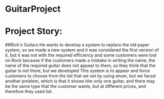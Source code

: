 # GuitarProject
# Project Story:
##Rick's Guitars
He wants to develop a system to replace the old paper system, so we made a new system and it was considered the first version of it, but it was not with the required efficiency and some customers were lost on Rock because if the customers made a mistake in writing the name, the name of the required guitar does not appear to them, so they think that the guitar is not there, but we developed This system is to appear and force customers to choose from the list that we set by using enum, but we faced another problem, which is that it shows him only one guitar, and there may be the same type that the customer wants, but at different prices, and therefore they used list.

